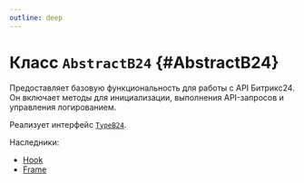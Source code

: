 ```yaml
---
outline: deep
---
```

# Класс `AbstractB24` {#AbstractB24}

Предоставляет базовую функциональность для работы с API Битрикс24. Он включает методы для инициализации, выполнения 
API-запросов и управления логированием.

Реализует интерфейс [`TypeB24`](types-type-b24).

Наследники:
- [Hook](hook-index)
- [Frame](frame-index)

